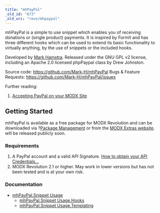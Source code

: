 ```yaml
---
title: "mhPayPal"
_old_id: "673"
_old_uri: "revo/mhpaypal"
---
```


mhPayPal is a simple to use snippet which enables you of receiving donations or (single product) payments. It is inspired by FormIt and has three different hooks which can be used to extend its basic functionality to virtually anything, by the use of snippets or the included hooks.

Developed by [Mark Hamstra](http://www.markhamstra.com).
Released under the GNU GPL v2 license, including an Apache 2.0 licensed phpPaypal class by Drew Johnston.

Source code: <https://github.com/Mark-H/mhPayPal>
Bugs & Feature Requests: <https://github.com/Mark-H/mhPayPal/issues>

Further reading:

1. [Accepting PayPal on your MODX Site](http://www.markhamstra.com/modx-blog/2011/12/accepting-paypal-on-your-modx-site/)

## Getting Started

mhPayPal is available as a free package for MODX Revolution and can be downloaded via ?[Package Management](developing-in-modx/advanced-development/package-management "Package Management") or from the [MODX Extras website](http://modx.com/extras/package/mhpaypal). will be released publicly soon.

### Requirements

1. A PayPal account and a valid API Signature. [How to obtain your API Credentials...](https://cms.paypal.com/us/cgi-bin/?cmd=_render-content&content_ID=developer/e_howto_api_ECAPICredentials)
2. MODX Revolution 2.1 or higher. May work in lower versions but has not been tested and is at your own risk.

### Documentation

- [mhPayPal.Snippet Usage](extras/mhpaypal/mhpaypal.snippet-usage)
  - [mhPayPal.Snippet Usage.Hooks](extras/mhpaypal/mhpaypal.snippet-usage/mhpaypal.snippet-usage.hooks)
  - [mhPayPal.Snippet Usage.Templating](extras/mhpaypal/mhpaypal.snippet-usage/mhpaypal.snippet-usage.templating)
